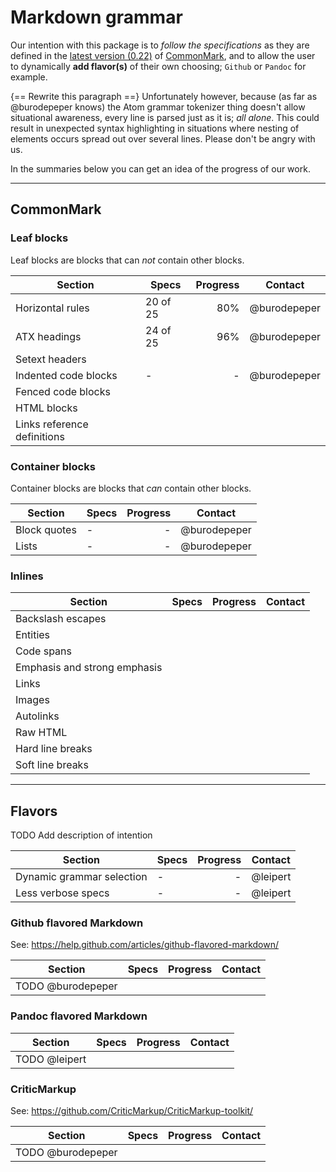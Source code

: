 # Markdown grammar

Our intention with this package is to _follow the specifications_ as they are defined in the [latest version (0.22)](http://spec.commonmark.org/0.22/) of [CommonMark](http://www.commonmark.org/), and to allow the user to dynamically **add flavor(s)** of their own choosing; `Github` or `Pandoc` for example.

{== Rewrite this paragraph ==}
Unfortunately however, because (as far as @burodepeper knows) the Atom grammar tokenizer thing doesn't allow situational awareness, every line is parsed just as it is; _all alone_. This could result in unexpected syntax highlighting in situations where nesting of elements occurs spread out over several lines. Please don't be angry with us.

In the summaries below you can get an idea of the progress of our work.

---

## CommonMark

### Leaf blocks

Leaf blocks are blocks that can _not_ contain other blocks.

| Section | Specs | Progress | Contact |
| ------- | ----- | -------: | ------- |
| Horizontal rules | 20 of 25 | 80% | @burodepeper |
| ATX headings | 24 of 25 | 96% | @burodepeper |
| Setext headers | | | |
| Indented code blocks | - | - | @burodepeper |
| Fenced code blocks | | | |
| HTML blocks | | | |
| Links reference definitions | | | |

### Container blocks

Container blocks are blocks that _can_ contain other blocks.

| Section | Specs | Progress | Contact |
| ------- | ----- | -------: | ------- |
| Block quotes | - | - | @burodepeper |
| Lists | - | - | @burodepeper |

### Inlines

| Section | Specs | Progress | Contact |
| ------- | ----- | -------: | ------- |
| Backslash escapes | | | |
| Entities | | | |
| Code spans | | | |
| Emphasis and strong emphasis | | | |
| Links | | | |
| Images | | | |
| Autolinks | | | |
| Raw HTML | | | |
| Hard line breaks | | | |
| Soft line breaks | | | |

---

## Flavors

TODO Add description of intention

| Section | Specs | Progress | Contact |
| ------- | ----- | -------: | ------- |
| Dynamic grammar selection | - | - | @leipert |
| Less verbose specs | - | - | @leipert |

### Github flavored Markdown

See: https://help.github.com/articles/github-flavored-markdown/

| Section | Specs | Progress | Contact |
| ------- | ----- | -------: | ------- |
| TODO @burodepeper | | | |

### Pandoc flavored Markdown

| Section | Specs | Progress | Contact |
| ------- | ----- | -------: | ------- |
| TODO @leipert | | | |

### CriticMarkup

See: https://github.com/CriticMarkup/CriticMarkup-toolkit/

| Section | Specs | Progress | Contact |
| ------- | ----- | -------: | ------- |
| TODO @burodepeper | | | |
